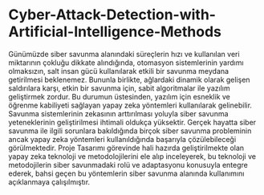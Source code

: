 # Cyber-Attack-Detection-with-Artificial-Intelligence-Methods
Günümüzde siber savunma alanındaki süreçlerin hızı ve kullanılan veri miktarının çokluğu dikkate alındığında, otomasyon sistemlerinin yardımı olmaksızın, salt insan gücü kullanılarak etkili bir savunma meydana getirilmesi beklenemez. Bununla birlikte, ağlardaki dinamik olarak gelişen saldırılara karşı, etkin bir savunma için, sabit algoritmalar ile yazılım geliştirmek zordur. Bu durumun üstesinden, yazılım için esneklik ve öğrenme kabiliyeti sağlayan yapay zeka yöntemleri kullanılarak gelinebilir. Savunma sistemlerinin zekasının arttırılması yoluyla siber savunma yeteneklerinin geliştirilmesi ihtimali oldukça yüksektir. Gerçek hayatta siber savunma ile ilgili sorunlara bakıldığında birçok siber savunma probleminin ancak yapay zeka yöntemleri kullanıldığında başarıyla çözülebileceği görülmektedir. Proje Tasarımı görevinde hali hazırda geliştirilmekte olan yapay zeka teknoloji ve metodolojilerini ele alıp inceleyerek, bu teknoloji ve metodojilerin siber savunmadaki rolü ve adaptasyonu konusuyla entegre ederek, bahsi geçen bu yöntemlerin siber savunma alanında kullanımını açıklanmaya çalışılmıştır.
